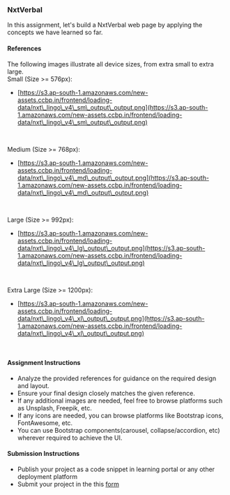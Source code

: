 ### NxtVerbal

In this assignment, let's build a NxtVerbal web page by applying the concepts we have learned so far.

#### References

The following images illustrate all device sizes, from extra small to extra large.
<br/>
Small (Size >= 576px):

- [https://s3.ap-south-1.amazonaws.com/new-assets.ccbp.in/frontend/loading-data/nxt\_lingo\_v4\_sm\_output\_output.png](https://s3.ap-south-1.amazonaws.com/new-assets.ccbp.in/frontend/loading-data/nxt\_lingo\_v4\_sm\_output\_output.png)

<br/>

Medium (Size >= 768px):

- [https://s3.ap-south-1.amazonaws.com/new-assets.ccbp.in/frontend/loading-data/nxt\_lingo\_v4\_md\_output\_output.png](https://s3.ap-south-1.amazonaws.com/new-assets.ccbp.in/frontend/loading-data/nxt\_lingo\_v4\_md\_output\_output.png)

<br/>

Large (Size >= 992px):

- [https://s3.ap-south-1.amazonaws.com/new-assets.ccbp.in/frontend/loading-data/nxt\_lingo\_v4\_lg\_output\_output.png](https://s3.ap-south-1.amazonaws.com/new-assets.ccbp.in/frontend/loading-data/nxt\_lingo\_v4\_lg\_output\_output.png)

<br/>

Extra Large (Size >= 1200px):

- [https://s3.ap-south-1.amazonaws.com/new-assets.ccbp.in/frontend/loading-data/nxt\_lingo\_v4\_xl\_output\_output.png](https://s3.ap-south-1.amazonaws.com/new-assets.ccbp.in/frontend/loading-data/nxt\_lingo\_v4\_xl\_output\_output.png)

<br/>

#### Assignment Instructions

- Analyze the provided references for guidance on the required design and layout.
- Ensure your final design closely matches the given reference.
- If any additional images are needed, feel free to browse platforms such as Unsplash, Freepik, etc.
- If any icons are needed, you can browse platforms like Bootstrap icons, FontAwesome, etc.
- You can use Bootstrap components(carousel, collapse/accordion, etc) wherever required to achieve the UI.

#### Submission Instructions

- Publish your project as a code snippet in learning portal or any other deployment platform
- Submit your project in the this [form]()